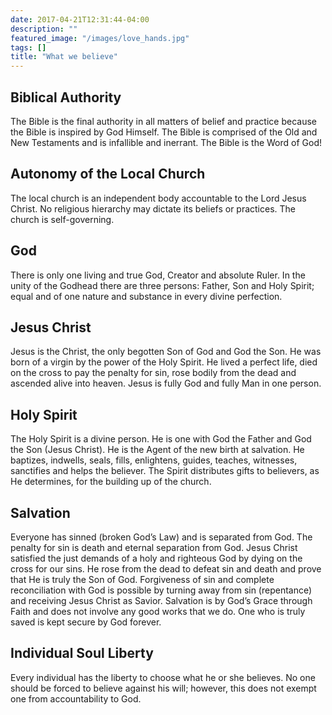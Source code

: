 ```yaml
---
date: 2017-04-21T12:31:44-04:00
description: ""
featured_image: "/images/love_hands.jpg"
tags: []
title: "What we believe"
---
```


## Biblical Authority

The Bible is the final authority in all matters of belief and practice because the Bible is inspired by God Himself. The Bible is comprised of the Old and New Testaments and is infallible and inerrant. The Bible is the Word of God!
 
## Autonomy of the Local Church

The local church is an independent body accountable to the Lord Jesus Christ. No religious 
hierarchy may dictate its beliefs or practices. The church is self-governing.
 
## God

There is only one living and true God, Creator and absolute Ruler. In the unity of the 
Godhead there are three persons: Father, Son and Holy Spirit; equal and of 
one nature and substance in every divine perfection.
 
## Jesus Christ

Jesus is the Christ, the only begotten Son of God and God the Son. He was born of a virgin by the power of the Holy Spirit. He lived a perfect life, died on the cross to pay the penalty for sin, rose bodily from the dead and ascended alive into heaven. Jesus is fully God and fully Man in one person.
 
## Holy Spirit

The Holy Spirit is a divine person. He is one with God the Father and God the Son (Jesus Christ). He 
is the Agent of the new birth at salvation. He baptizes, indwells, seals, fills, enlightens, guides, teaches, witnesses, sanctifies and helps the believer. The Spirit distributes gifts to believers, as He determines, for 
the building up of the church.

## Salvation

Everyone has sinned (broken God’s Law) and is separated from God. The penalty for sin is death and eternal separation from God. Jesus Christ satisfied the just demands of a holy and righteous God by dying on the cross for our sins. He rose from the dead to defeat sin and death and prove that He is truly the Son of God. Forgiveness of sin and complete reconciliation with God is possible by turning away from sin (repentance) and receiving Jesus Christ as Savior. Salvation is by God’s Grace through Faith and does not involve any good works that we do. One who is truly saved is kept secure by God forever.
 
## Individual Soul Liberty

Every individual has the liberty to choose what he or she believes. No one should be forced to believe against his will; however, this does not exempt one from accountability to God.
